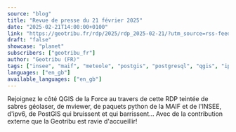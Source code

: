 ```yaml
---
source: "blog"
title: "Revue de presse du 21 février 2025"
date: "2025-02-21T14:00:00+0100"
link: "https://geotribu.fr/rdp/2025/rdp_2025-02-21/?utm_source=rss-feed&utm_medium=RSS&utm_campaign=feed-syndication"
draft: "false"
showcase: "planet"
subscribers: ["geotribu_fr"]
author: "Geotribu (FR)"
tags: ["insee", "maif", "meteole", "postgis", "postgresql", "qgis", "ipv6", "mviewer", "revue de presse"]
languages: ["en_gb"]
available_languages: ["en_gb"]
---
```


Rejoignez le côté QGIS de la Force au travers de cette RDP teintée de sabres géolaser, de mviewer, de paquets python de la MAIF et de l'INSEE, d'ipv6, de PostGIS qui bruissent et qui barrissent... Avec de la contribution externe que la Geotribu est ravie d'accueillir!
